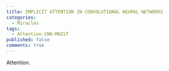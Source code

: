 ```yaml
---
title: IMPLICIT ATTENTION IN CONVOLUTIONAL NEURAL NETWORKS
categories:
  - Miracles
tags:
  - Attention-CNN-MNIST
published: false
comments: true
---
```


Attention.
